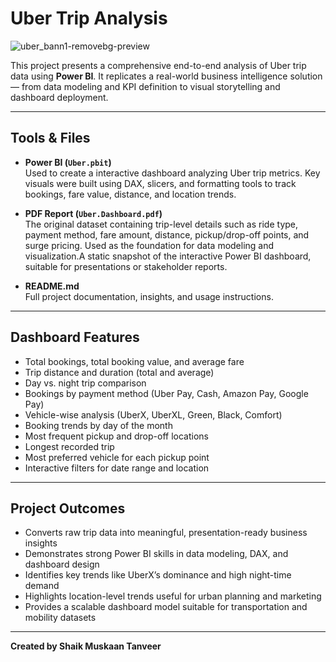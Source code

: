 # Uber Trip Analysis

![uber_bann1-removebg-preview](https://github.com/user-attachments/assets/b190de34-9ade-479b-a54f-0239ff0015a8)

This project presents a comprehensive end-to-end analysis of Uber trip data using **Power BI**. It replicates a real-world business intelligence solution — from data modeling and KPI definition to visual storytelling and dashboard deployment.

---

## Tools & Files

- **Power BI (`Uber.pbit`)**  
  Used to create a interactive dashboard analyzing Uber trip metrics. Key visuals were built using DAX, slicers, and formatting tools to track bookings, fare value, distance, and location trends.

- **PDF Report (`Uber.Dashboard.pdf`)**  
   The original dataset containing trip-level details such as ride type, payment method, fare amount, distance, pickup/drop-off points, and surge pricing. Used as the foundation for data modeling and visualization.A static snapshot of the interactive Power BI dashboard, suitable for presentations or stakeholder reports.

- **README.md**  
  Full project documentation, insights, and usage instructions.

---

## Dashboard Features

- Total bookings, total booking value, and average fare  
- Trip distance and duration (total and average)  
- Day vs. night trip comparison  
- Bookings by payment method (Uber Pay, Cash, Amazon Pay, Google Pay)  
- Vehicle-wise analysis (UberX, UberXL, Green, Black, Comfort)  
- Booking trends by day of the month  
- Most frequent pickup and drop-off locations  
- Longest recorded trip  
- Most preferred vehicle for each pickup point  
- Interactive filters for date range and location

---

## Project Outcomes

- Converts raw trip data into meaningful, presentation-ready business insights  
- Demonstrates strong Power BI skills in data modeling, DAX, and dashboard design  
- Identifies key trends like UberX’s dominance and high night-time demand  
- Highlights location-level trends useful for urban planning and marketing  
- Provides a scalable dashboard model suitable for transportation and mobility datasets


---

**Created by Shaik Muskaan Tanveer**
